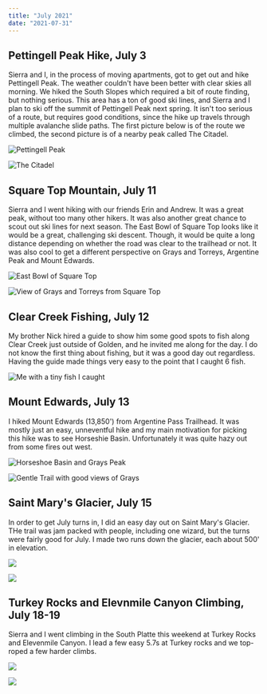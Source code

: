 ```yaml
---
title: "July 2021"
date: "2021-07-31"
---
```


## Pettingell Peak Hike, July 3

Sierra and I, in the process of moving apartments, got to get out and hike Pettingell Peak. The weather couldn't have been better with clear skies all morning. We hiked the South Slopes which required a bit of route finding, but nothing serious. This area has a ton of good ski lines, and Sierra and I plan to ski off the summit of Pettingell Peak next spring. It isn't too serious of a route, but requires good conditions, since the hike up travels through multiple avalanche slide paths. The first picture below is of the route we climbed, the second picture is of a nearby peak called The Citadel.

![Pettingell Peak](../images/2021_07_31_July_2021/Pettingell-south-slpoes.JPG)

![The Citadel](../images/2021_07_31_July_2021/the-citadel.JPG)

## Square Top Mountain, July 11

Sierra and I went hiking with our friends Erin and Andrew. It was a great peak, without too many other hikers. It was also another great chance to scout out ski lines for next season. The East Bowl of Square Top looks like it would be a great, challenging ski descent. Though, it would be quite a long distance depending on whether the road was clear to the trailhead or not. It was also cool to get a different perspective on Grays and Torreys, Argentine Peak and Mount Edwards.

![East Bowl of Square Top](../images/2021_07_31_July_2021/squaretop_0.jpg)

![View of Grays and Torreys from Square Top](../images/2021_07_31_July_2021/squaretop_1.jpg)

## Clear Creek Fishing, July 12

My brother Nick hired a guide to show him some good spots to fish along Clear Creek just outside of Golden, and he invited me along for the day. I do not know the first thing about fishing, but it was a good day out regardless. Having the guide made things very easy to the point that I caught 6 fish.

![Me with a tiny fish I caught](../images/2021_07_31_July_2021/fishing_Clear_Creek.JPG)

## Mount Edwards, July 13

I hiked Mount Edwards (13,850') from Argentine Pass Trailhead. It was mostly just an easy, unneventful hike and my main motivation for picking this hike was to see Horseshie Basin. Unfortunately it was quite hazy out from some fires out west.

![Horseshoe Basin and Grays Peak](../images/2021_07_31_July_2021/Mount_Edwards_1.jpg)

![Gentle Trail with good views of Grays](../images/2021_07_31_July_2021/Mount_Edwards_0.jpg)

## Saint Mary's Glacier, July 15

In order to get July turns in, I did an easy day out on Saint Mary's Glacier. THe trail was jam packed with people, including one wizard, but the turns were fairly good for July. I made two runs down the glacier, each about 500' in elevation.

![](../images/2021_07_31_July_2021/Saint_Marys_Glacier.jpg)

![](../images/2021_07_31_July_2021/Saint_Marys_Glacier_1.jpg)

## Turkey Rocks and Elevnmile Canyon Climbing, July 18-19

Sierra and I went climbing in the South Platte this weekend at Turkey Rocks and Elevenmile Canyon. I lead a few easy 5.7s at Turkey rocks and we top-roped a few harder climbs.

![](../images/2021_07_31_July_2021/turkey_rocks_0.jpg)

![](../images/2021_07_31_July_2021/turkey_rocks_1.jpg)
